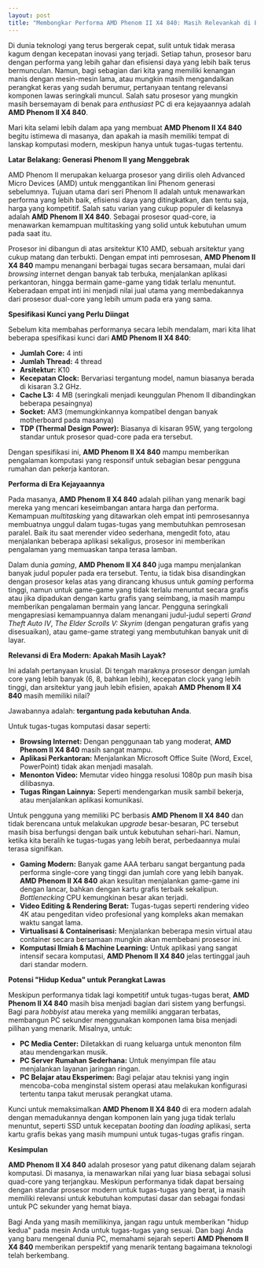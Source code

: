 ```yaml
---
layout: post
title: "Membongkar Performa AMD Phenom II X4 840: Masih Relevankah di Era Modern?"
---
```


Di dunia teknologi yang terus bergerak cepat, sulit untuk tidak merasa kagum dengan kecepatan inovasi yang terjadi. Setiap tahun, prosesor baru dengan performa yang lebih gahar dan efisiensi daya yang lebih baik terus bermunculan. Namun, bagi sebagian dari kita yang memiliki kenangan manis dengan mesin-mesin lama, atau mungkin masih mengandalkan perangkat keras yang sudah berumur, pertanyaan tentang relevansi komponen lawas seringkali muncul. Salah satu prosesor yang mungkin masih bersemayam di benak para *enthusiast* PC di era kejayaannya adalah **AMD Phenom II X4 840**.

Mari kita selami lebih dalam apa yang membuat **AMD Phenom II X4 840** begitu istimewa di masanya, dan apakah ia masih memiliki tempat di lanskap komputasi modern, meskipun hanya untuk tugas-tugas tertentu.

**Latar Belakang: Generasi Phenom II yang Menggebrak**

AMD Phenom II merupakan keluarga prosesor yang dirilis oleh Advanced Micro Devices (AMD) untuk menggantikan lini Phenom generasi sebelumnya. Tujuan utama dari seri Phenom II adalah untuk menawarkan performa yang lebih baik, efisiensi daya yang ditingkatkan, dan tentu saja, harga yang kompetitif. Salah satu varian yang cukup populer di kelasnya adalah **AMD Phenom II X4 840**. Sebagai prosesor quad-core, ia menawarkan kemampuan multitasking yang solid untuk kebutuhan umum pada saat itu.

Prosesor ini dibangun di atas arsitektur K10 AMD, sebuah arsitektur yang cukup matang dan terbukti. Dengan empat inti pemrosesan, **AMD Phenom II X4 840** mampu menangani berbagai tugas secara bersamaan, mulai dari *browsing* internet dengan banyak tab terbuka, menjalankan aplikasi perkantoran, hingga bermain game-game yang tidak terlalu menuntut. Keberadaan empat inti ini menjadi nilai jual utama yang membedakannya dari prosesor dual-core yang lebih umum pada era yang sama.

**Spesifikasi Kunci yang Perlu Diingat**

Sebelum kita membahas performanya secara lebih mendalam, mari kita lihat beberapa spesifikasi kunci dari **AMD Phenom II X4 840**:

*   **Jumlah Core:** 4 inti
*   **Jumlah Thread:** 4 thread
*   **Arsitektur:** K10
*   **Kecepatan Clock:** Bervariasi tergantung model, namun biasanya berada di kisaran 3.2 GHz.
*   **Cache L3:** 4 MB (seringkali menjadi keunggulan Phenom II dibandingkan beberapa pesaingnya)
*   **Socket:** AM3 (memungkinkannya kompatibel dengan banyak motherboard pada masanya)
*   **TDP (Thermal Design Power):** Biasanya di kisaran 95W, yang tergolong standar untuk prosesor quad-core pada era tersebut.

Dengan spesifikasi ini, **AMD Phenom II X4 840** mampu memberikan pengalaman komputasi yang responsif untuk sebagian besar pengguna rumahan dan pekerja kantoran.

**Performa di Era Kejayaannya**

Pada masanya, **AMD Phenom II X4 840** adalah pilihan yang menarik bagi mereka yang mencari keseimbangan antara harga dan performa. Kemampuan *multitasking* yang ditawarkan oleh empat inti pemrosesannya membuatnya unggul dalam tugas-tugas yang membutuhkan pemrosesan paralel. Baik itu saat merender video sederhana, mengedit foto, atau menjalankan beberapa aplikasi sekaligus, prosesor ini memberikan pengalaman yang memuaskan tanpa terasa lamban.

Dalam dunia *gaming*, **AMD Phenom II X4 840** juga mampu menjalankan banyak judul populer pada era tersebut. Tentu, ia tidak bisa disandingkan dengan prosesor kelas atas yang dirancang khusus untuk *gaming* performa tinggi, namun untuk game-game yang tidak terlalu menuntut secara grafis atau jika dipadukan dengan kartu grafis yang seimbang, ia masih mampu memberikan pengalaman bermain yang lancar. Pengguna seringkali mengapresiasi kemampuannya dalam menangani judul-judul seperti *Grand Theft Auto IV*, *The Elder Scrolls V: Skyrim* (dengan pengaturan grafis yang disesuaikan), atau game-game strategi yang membutuhkan banyak unit di layar.

**Relevansi di Era Modern: Apakah Masih Layak?**

Ini adalah pertanyaan krusial. Di tengah maraknya prosesor dengan jumlah core yang lebih banyak (6, 8, bahkan lebih), kecepatan clock yang lebih tinggi, dan arsitektur yang jauh lebih efisien, apakah **AMD Phenom II X4 840** masih memiliki nilai?

Jawabannya adalah: **tergantung pada kebutuhan Anda**.

Untuk tugas-tugas komputasi dasar seperti:

*   **Browsing Internet:** Dengan penggunaan tab yang moderat, **AMD Phenom II X4 840** masih sangat mampu.
*   **Aplikasi Perkantoran:** Menjalankan Microsoft Office Suite (Word, Excel, PowerPoint) tidak akan menjadi masalah.
*   **Menonton Video:** Memutar video hingga resolusi 1080p pun masih bisa dilibasnya.
*   **Tugas Ringan Lainnya:** Seperti mendengarkan musik sambil bekerja, atau menjalankan aplikasi komunikasi.

Untuk pengguna yang memiliki PC berbasis **AMD Phenom II X4 840** dan tidak berencana untuk melakukan *upgrade* besar-besaran, PC tersebut masih bisa berfungsi dengan baik untuk kebutuhan sehari-hari. Namun, ketika kita beralih ke tugas-tugas yang lebih berat, perbedaannya mulai terasa signifikan.

*   **Gaming Modern:** Banyak game AAA terbaru sangat bergantung pada performa single-core yang tinggi dan jumlah core yang lebih banyak. **AMD Phenom II X4 840** akan kesulitan menjalankan game-game ini dengan lancar, bahkan dengan kartu grafis terbaik sekalipun. *Bottlenecking* CPU kemungkinan besar akan terjadi.
*   **Video Editing & Rendering Berat:** Tugas-tugas seperti rendering video 4K atau pengeditan video profesional yang kompleks akan memakan waktu sangat lama.
*   **Virtualisasi & Containerisasi:** Menjalankan beberapa mesin virtual atau container secara bersamaan mungkin akan membebani prosesor ini.
*   **Komputasi Ilmiah & Machine Learning:** Untuk aplikasi yang sangat intensif secara komputasi, **AMD Phenom II X4 840** jelas tertinggal jauh dari standar modern.

**Potensi "Hidup Kedua" untuk Perangkat Lawas**

Meskipun performanya tidak lagi kompetitif untuk tugas-tugas berat, **AMD Phenom II X4 840** masih bisa menjadi bagian dari sistem yang berfungsi. Bagi para *hobbyist* atau mereka yang memiliki anggaran terbatas, membangun PC sekunder menggunakan komponen lama bisa menjadi pilihan yang menarik. Misalnya, untuk:

*   **PC Media Center:** Diletakkan di ruang keluarga untuk menonton film atau mendengarkan musik.
*   **PC Server Rumahan Sederhana:** Untuk menyimpan file atau menjalankan layanan jaringan ringan.
*   **PC Belajar atau Eksperimen:** Bagi pelajar atau teknisi yang ingin mencoba-coba menginstal sistem operasi atau melakukan konfigurasi tertentu tanpa takut merusak perangkat utama.

Kunci untuk memaksimalkan **AMD Phenom II X4 840** di era modern adalah dengan memadukannya dengan komponen lain yang juga tidak terlalu menuntut, seperti SSD untuk kecepatan *booting* dan *loading* aplikasi, serta kartu grafis bekas yang masih mumpuni untuk tugas-tugas grafis ringan.

**Kesimpulan**

**AMD Phenom II X4 840** adalah prosesor yang patut dikenang dalam sejarah komputasi. Di masanya, ia menawarkan nilai yang luar biasa sebagai solusi quad-core yang terjangkau. Meskipun performanya tidak dapat bersaing dengan standar prosesor modern untuk tugas-tugas yang berat, ia masih memiliki relevansi untuk kebutuhan komputasi dasar dan sebagai fondasi untuk PC sekunder yang hemat biaya.

Bagi Anda yang masih memilikinya, jangan ragu untuk memberikan "hidup kedua" pada mesin Anda untuk tugas-tugas yang sesuai. Dan bagi Anda yang baru mengenal dunia PC, memahami sejarah seperti **AMD Phenom II X4 840** memberikan perspektif yang menarik tentang bagaimana teknologi telah berkembang.
